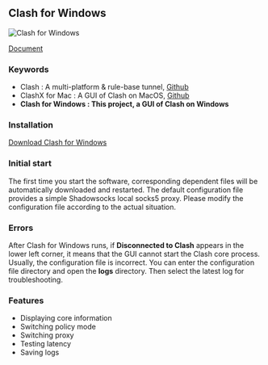 ## Clash for Windows

![Clash for Windows](https://github.com/Fndroid/clash_for_windows_pkg/blob/master/imgs/screely-1545304791538.png?raw=true)

[Document](https://docs.cfw.lbyczf.com/)

### Keywords
- Clash : A multi-platform & rule-base tunnel, [Github](https://github.com/Dreamacro/clash)
- ClashX for Mac : A GUI of Clash on MacOS, [Github](https://github.com/yichengchen/clashX)
- **Clash for Windows :  This project, a GUI of Clash on Windows**

### Installation
[Download Clash for Windows](https://github.com/Fndroid/clash_for_windows_pkg/releases)

### Initial start
The first time you start the software, corresponding dependent files will be automatically downloaded and restarted. The default configuration file provides a simple Shadowsocks local socks5 proxy. Please modify the configuration file according to the actual situation.

### Errors
After Clash for Windows runs, if **Disconnected to Clash** appears in the lower left corner, it means that the GUI cannot start the Clash core process. Usually, the configuration file is incorrect. You can enter the configuration file directory and open the **logs** directory. Then select the latest log for troubleshooting.

### Features
- Displaying core information
- Switching policy mode
- Switching proxy
- Testing latency
- Saving logs

